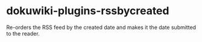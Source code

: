 dokuwiki-plugins-rssbycreated
=============================

Re-orders the RSS feed by the created date and makes it the date submitted to the reader.

